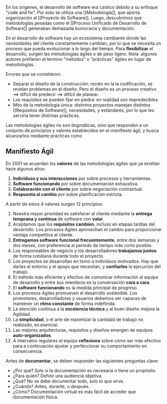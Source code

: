 En los orígenes, el desarrollo de software era caótico debido a su enfoque "code and fix". Por esto se utiliza una [[Metodología]], que aporta organización al [[Proyecto de Software]]. Luego, descubrimos que metodologías pesadas como el [[Proceso Unificado de Desarrollo de Software]] generaban demasiada burocracia y documentación.

En el desarrollo de software hay un ecosistema cambiante donde las necesidades del cliente constantemente cambian, por lo que se necesita un proceso que pueda evolucionar a lo largo del tiempo. Para **flexibilizar** el desarrollo, surgen las metodologías ágiles o de peso ligero. Nota: algunos autores prefieren el término "métodos" o "prácticas" ágiles en lugar de metodologías.

Errores que se cometieron:

- Separar el diseño de la construcción: recién en la la codificación, se revelan problemas en el diseño. Pero el diseño es un proceso creativo $\implies$ difícil de predecir $\implies$ difícil de planear.
- Los requisitos se pueden fijar en piedra: en realidad son impredecibles.
- Mito de la metodología única: distintos proyectos manejan distintos [[Requisitos de Software]], necesidades, y estándares, por lo que les serviría tener distintas prácticas.

Las metodologías ágiles no son dogmáticas, sino que responden a un conjunto de principios y valores establecidos en el manifiesto ágil, y busca alcanzarlos mediante prácticas como 

## Manifiesto Ágil

En 2001 se acuerdan los **valores** de las metodologías ágiles que ya existían hace algunos años:

1. **Individuos y sus interacciones** por sobre procesos y herramientas.
2. **Software funcionando** por sobre documentación exhaustiva.
3. **Colaboración con el cliente** por sobre negociación contractual.
4. **Respuesta al cambio** por sobre planificación estricta.

A partir de estos 4 valores surgen 12 principios:

1. Nuestra mayor prioridad es satisfacer al cliente mediante la **entrega temprana y continua** de software con **valor**.
2. Aceptamos que los **requisitos cambien**, incluso en etapas tardías del desarrollo. Los procesos Ágiles aprovechan el cambio para proporcionar ventaja competitiva al cliente.
3. **Entregamos software funcional frecuentemente**, entre dos semanas y dos meses, con preferencia al periodo de tiempo más corto posible. 
4. Los responsables de negocio y los desarrolladores **trabajamos juntos** de forma cotidiana durante todo el proyecto.
5. Los proyectos se desarrollan en torno a individuos motivados. Hay que darles el entorno y el apoyo que necesitan, y **confiarles** la ejecución del trabajo. 
6. El método más eficiente y efectivo de comunicar información al equipo de desarrollo y entre sus miembros es la conversación **cara a cara**.
7. El **software funcionando** es la medida principal de progreso.
8. Los procesos Ágiles promueven el desarrollo sostenible. Los promotores, desarrolladores y usuarios debemos ser capaces de mantener un **ritmo constante** de forma indefinida.
9. La atención continua a la **excelencia técnica** y al buen diseño mejora la Agilidad.
10. La **simplicidad**, o el arte de maximizar la cantidad de trabajo no realizado, es esencial.
11. Las mejores arquitecturas, requisitos y diseños emergen de equipos **auto-organizados**.
12. A intervalos regulares el equipo **reflexiona** sobre cómo ser más efectivo para a continuación ajustar y perfeccionar su comportamiento en consecuencia.

Antes de **documentar**, se deben responder las siguientes preguntas clave:  

- ¿Por qué? Solo si la documentación es necesaria o tiene un propósito.
- ¿Para quién? Definir una audiencia objetiva.
- ¿Qué? No se debe documentar todo, solo lo que sirve.
- ¿Cuándo? Antes, durante, o después.
- ¿Cómo? Documentación virtual es más fácil de acceder que documentación física.
